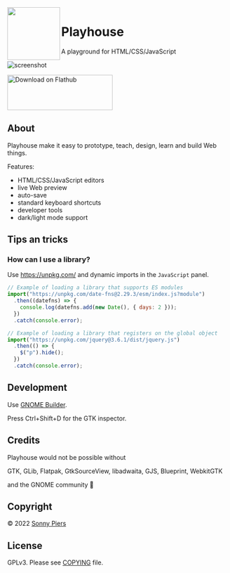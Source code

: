 <img style="vertical-align: middle;" src="data/icons/re.sonny.Playhouse.svg" width="120" height="120" align="left">

# Playhouse

A playground for HTML/CSS/JavaScript

![screenshot](data/screenshot.png)

<a href='https://flathub.org/apps/re.sonny.Playhouse'><img width='240' height='80' alt='Download on Flathub' src='https://dl.flathub.org/assets/badges/flathub-badge-en.svg'/></a>

## About

Playhouse make it easy to prototype, teach, design, learn and build Web things.

Features:

- HTML/CSS/JavaScript editors
- live Web preview
- auto-save
- standard keyboard shortcuts
- developer tools
- dark/light mode support

## Tips an tricks

### How can I use a library?

Use https://unpkg.com/ and dynamic imports in the `JavaScript` panel.

```js
// Example of loading a library that supports ES modules
import("https://unpkg.com/date-fns@2.29.3/esm/index.js?module")
  .then((datefns) => {
    console.log(datefns.add(new Date(), { days: 2 }));
  })
  .catch(console.error);

// Example of loading a library that registers on the global object
import("https://unpkg.com/jquery@3.6.1/dist/jquery.js")
  .then(() => {
    $("p").hide();
  })
  .catch(console.error);
```

## Development

Use [GNOME Builder](https://apps.gnome.org/app/org.gnome.Builder/).

Press Ctrl+Shift+D for the GTK inspector.

## Credits

Playhouse would not be possible without

GTK, GLib, Flatpak, GtkSourceView, libadwaita, GJS, Blueprint, WebkitGTK

and the GNOME community 🖤

## Copyright

© 2022 [Sonny Piers](https://github.com/sonnyp)

## License

GPLv3. Please see [COPYING](COPYING) file.
